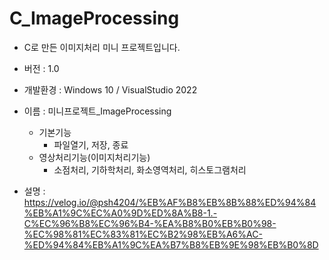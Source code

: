 # C_ImageProcessing
* C로 만든 이미지처리 미니 프로젝트입니다.
* 버전 : 1.0
* 개발환경 : Windows 10 / VisualStudio 2022 

* 이름 : 미니프로젝트_ImageProcessing
  * 기본기능
    * 파일열기, 저장, 종료
  * 영상처리기능(이미지처리기능)
    * 소점처리, 기하학처리, 화소영역처리, 히스토그램처리

* 설명 : https://velog.io/@psh4204/%EB%AF%B8%EB%8B%88%ED%94%84%EB%A1%9C%EC%A0%9D%ED%8A%B8-1.-C%EC%96%B8%EC%96%B4-%EA%B8%B0%EB%B0%98-%EC%98%81%EC%83%81%EC%B2%98%EB%A6%AC-%ED%94%84%EB%A1%9C%EA%B7%B8%EB%9E%98%EB%B0%8D
